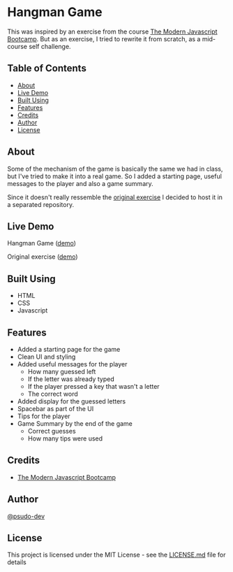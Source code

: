 # Hangman Game

This was inspired by an exercise from the course [The Modern Javascript Bootcamp](https://github.com/psudo-dev/javascript-bootcamp-andrew-mead). But as an exercise, I tried to rewrite it from scratch, as a mid-course self challenge.

## Table of Contents

- [About](#about)
- [Live Demo](#live-demo)
- [Built Using](#built_using)
- [Features](#feats)
- [Credits](#credits)
- [Author](#author)
- [License](#license)

## About <a name = "about"></a>

Some of the mechanism of the game is basically the same we had in class, but I've tried to make it into a real game. So I added a starting page, useful messages to the player and also a game summary.

Since it doesn't really ressemble the [original exercise](https://github.com/psudo-dev/javascript-bootcamp-andrew-mead/tree/master/hangman-game) I decided to host it in a separated repository.

## Live Demo <a name = "live-demo"></a>

Hangman Game ([demo](https://psudo-hangman-game.netlify.app/))

Original exercise ([demo](https://javascript-bootcamp-andrew-mead.netlify.app/hangman-game/))

## Built Using <a name = "built_using"></a>

- HTML
- CSS
- Javascript

## Features <a name = "feats"></a>

- Added a starting page for the game
- Clean UI and styling
- Added useful messages for the player
  - How many guessed left
  - If the letter was already typed
  - If the player pressed a key that wasn't a letter
  - The correct word
- Added display for the guessed letters
- Spacebar as part of the UI
- Tips for the player
- Game Summary by the end of the game
  - Correct guesses
  - How many tips were used

## Credits <a name = "credits"></a>

- [The Modern Javascript Bootcamp](https://www.udemy.com/course/modern-javascript/)

## Author <a name = "author"></a>

[@psudo-dev](https://github.com/psudo-dev)

## License <a name = "license"></a>

This project is licensed under the MIT License - see the [LICENSE.md](./LICENSE.md) file for details
